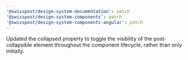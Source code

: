 ```yaml
---
'@swisspost/design-system-documentation': patch
'@swisspost/design-system-components': patch
'@swisspost/design-system-components-angular': patch
---
```


Updated the collapsed property to toggle the visibility of the post-collapsible element throughout the component lifecycle, rather than only initially.
